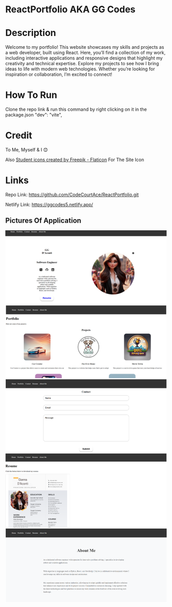 # ReactPortfolio AKA GG Codes


# Description


Welcome to my portfolio! This website showcases my skills and projects as a web developer, built using React. Here, you’ll find a collection of my work, including interactive applications and responsive designs that highlight my creativity and technical expertise. Explore my projects to see how I bring ideas to life with modern web technologies. Whether you’re looking for inspiration or collaboration, I’m excited to connect!

# How To Run
Clone the repo link & run this command by right clicking on it in the package.json "dev": "vite",


# Credit 
To Me, Myself & I 😊

Also 
<a href="https://www.flaticon.com/free-icons/student" title="student icons">Student icons created by Freepik - Flaticon</a> For The Site Icon

# Links

Repo Link: https://github.com/CodeCourtAce/ReactPortfolio.git

Netlify Link: https://ggcodes5.netlify.app/


## Pictures Of Application 

![alt text](image.png) ![alt text](image-1.png)![alt text](image-2.png)
![alt text](image-3.png) ![alt text](image-4.png)
